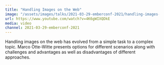 ```yaml
---
title: "Handling Images on the Web"
image: "/assets/images/talks/2021-03-29-emberconf-2021/handling-images-on-the-web.jpg"
url: https://www.youtube.com/watch?v=4K6gWIXQDkE
media: video
channel: 2021-03-29-emberconf-2021
---
```


Handling images on the web has evolved from a simple task to a complex topic.
Marco Otte-Witte presents options for different scenarios along with challenges
and advantages as well as disadvantages of different approaches.
